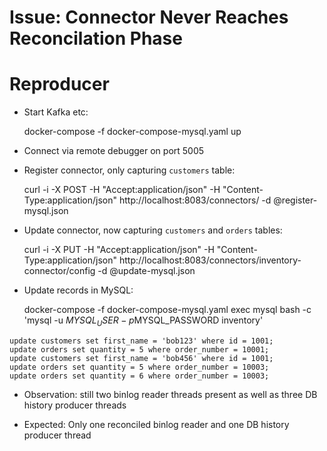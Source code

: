 # Issue: Connector Never Reaches Reconcilation Phase

# Reproducer

* Start Kafka etc:

    docker-compose -f docker-compose-mysql.yaml up

* Connect via remote debugger on port 5005

* Register connector, only capturing `customers` table:

    curl -i -X POST -H "Accept:application/json" -H  "Content-Type:application/json" http://localhost:8083/connectors/ -d @register-mysql.json

* Update connector, now capturing `customers` and `orders` tables:

    curl -i -X PUT -H "Accept:application/json" -H  "Content-Type:application/json" http://localhost:8083/connectors/inventory-connector/config -d @update-mysql.json

* Update records in MySQL:

    docker-compose -f docker-compose-mysql.yaml exec mysql bash -c 'mysql -u $MYSQL_USER -p$MYSQL_PASSWORD inventory'

```
update customers set first_name = 'bob123' where id = 1001;
update orders set quantity = 5 where order_number = 10001;
update customers set first_name = 'bob456' where id = 1001;
update orders set quantity = 5 where order_number = 10003;
update orders set quantity = 6 where order_number = 10003;
```

* Observation: still two binlog reader threads present as well as three DB history producer threads

* Expected: Only one reconciled binlog reader and one DB history producer thread

